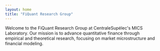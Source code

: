 ```yaml
---
layout: home
title: "FiQuant Research Group"
---
```

Welcome to the FiQuant Research Group at CentraleSupélec's MICS Laboratory. Our mission is to advance quantitative finance through empirical and theoretical research, focusing on market microstructure and financial modeling.
